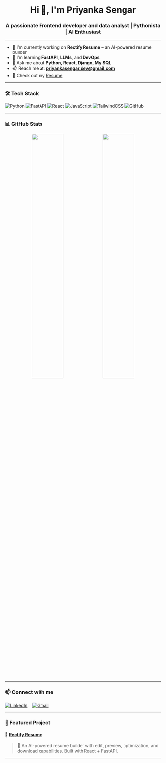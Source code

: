 <h1 align="center">Hi 👋, I'm Priyanka Sengar</h1>
<h3 align="center">A passionate Frontend developer and data analyst | Pythonista | AI Enthusiast</h3>

---

- 🔭 I’m currently working on **Rectify Resume** – an AI-powered resume builder  
- 🌱 I’m learning **FastAPI**, **LLMs**, and **DevOps**  
- 💬 Ask me about **Python, React, Django, My SQL**  
- 📫 Reach me at: **priyankasengar.dev@gmail.com**  
- 📄 Check out my [Resume](https://drive.google.com/file/d/16KpmxlmtyNUU4LBC6DZBilOLnMTP4tez/view?usp=sharing)  

---

### 🛠️ Tech Stack

![Python](https://img.shields.io/badge/-Python-05122A?style=flat&logo=python)
![FastAPI](https://img.shields.io/badge/-FastAPI-05122A?style=flat&logo=fastapi)
![React](https://img.shields.io/badge/-React-05122A?style=flat&logo=react)
![JavaScript](https://img.shields.io/badge/-JavaScript-05122A?style=flat&logo=javascript)
![TailwindCSS](https://img.shields.io/badge/-TailwindCSS-05122A?style=flat&logo=tailwindcss)
![GitHub](https://img.shields.io/badge/-GitHub-05122A?style=flat&logo=github)

---

### 📊 GitHub Stats

<div align="center">
  <img src="https://github-readme-stats.vercel.app/api?username=priyanka8-sys&show_icons=true&theme=radical" width="45%"/>
  <img src="https://github-readme-streak-stats.herokuapp.com?user=priyanka8-sys&theme=radical" width="45%"/>
</div>

---

### 📫 Connect with me

<p align="left">
<a href="https://linkedin.com/in/priyanka8-sys" target="_blank">
  <img align="center" src="https://img.shields.io/badge/LinkedIn-blue?style=flat&logo=linkedin" alt="LinkedIn" />
</a>
&nbsp;&nbsp;
<a href="mailto:priyankasengar.dev@gmail.com" target="_blank">
  <img align="center" src="https://img.shields.io/badge/Gmail-red?style=flat&logo=gmail" alt="Gmail" />
</a>
</p>

---

### 🌟 Featured Project

#### 🔗 [Rectify Resume](https://github.com/priyanka8-sys/rectify-resume)

> 🧠 An AI-powered resume builder with edit, preview, optimization, and download capabilities. Built with React + FastAPI.

---





